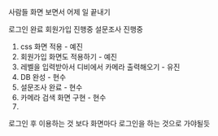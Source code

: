 사람들 화면 보면서 어제 일 끝내기

로그인 완료
회원가입 진행중
설문조사 진행중

1. css 화면 적용 - 예진
2. 회원가입 화면도 적용하기 - 예진
3. 레벨을 입력받아서 디비에서 카메라 출력해오기 - 유진
4. DB 완성 - 현수
5. 설문조사 완료 - 현수
6. 카메라 검색 화면 구현 - 현수
7. 

로그인 후 이용하는 것 보다
화면마다 로그인을 하는 것으로 가야될듯

